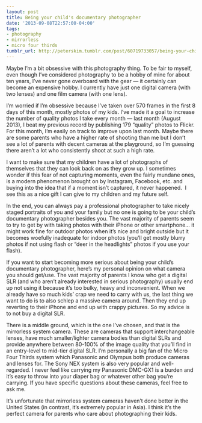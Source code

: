 ```yaml
---
layout: post
title: Being your child's documentary photographer
date: '2013-09-08T22:57:00-04:00'
tags:
- photography
- mirrorless
- micro four thirds
tumblr_url: http://peterskim.tumblr.com/post/60719733057/being-your-childs-documentary-photographer
---
```



Maybe I’m a bit obsessive with this photography thing. To be fair to myself, even though I’ve considered photography to be a hobby of mine for about ten years, I’ve never gone overboard with the gear — it certainly can become an expensive hobby. I currently have just one digital camera (with two lenses) and one film camera (with one lens).

I’m worried if I’m obsessive because I’ve taken over 570 frames in the first 8 days of this month, mostly photos of my kids. I’ve made it a goal to increase the number of quality photos I take every month — last month (August 2013), I beat my previous record by publishing 179 “quality” photos to Flickr. For this month, I’m easily on track to improve upon last month. Maybe there are some parents who have a higher rate of shooting than me but I don’t see a lot of parents with decent cameras at the playground, so I’m guessing there aren’t a lot who consistently shoot at such a high rate. 

I want to make sure that my children have a lot of photographs of themselves that they can look back on as they grow up. I sometimes wonder if this fear of not capturing moments, even the fairly mundane ones, is a modern phenomenon brought on by Instagram, Facebook, etc. and buying into the idea that if a moment isn’t captured, it never happened.  I see this as a nice gift I can give to my children and my future self.

In the end, you can always pay a professional photographer to take nicely staged portraits of you and your family but no one is going to be your child’s documentary photographer besides you. The vast majority of parents seem to try to get by with taking photos with their iPhone or other smartphone… it might work fine for outdoor photos when it’s nice and bright outside but it becomes woefully inadequate for indoor photos (you’ll get mostly blurry photos if not using flash or “deer in the headlights” photos if you use your flash).

If you want to start becoming more serious about being your child’s documentary photographer, here’s my personal opinion on what camera you should get/use. The vast majority of parents I know who get a digital SLR (and who aren’t already interested in serious photography) usually end up not using it because it’s too bulky, heavy and inconvenient. When we already have so much kids’ crap we need to carry with us, the last thing we want to do is to also schlep a massive camera around. Then they end up reverting to their iPhone and end up with crappy pictures. So my advice is to not buy a digital SLR.

There is a middle ground, which is the one I’ve chosen, and that is the mirrorless system camera. These are cameras that support interchangeable lenses, have much smaller/lighter camera bodies than digital SLRs and provide anywhere between 80-100% of the image quality that you’ll find in an entry-level to mid-tier digital SLR. I’m personally a big fan of the Micro Four Thirds system which Panasonic and Olympus both produce cameras and lenses for. The Sony NEX system is also very popular and well-regarded. I never feel like carrying my Panasonic DMC-GX1 is a burden and it’s easy to throw into your diaper bag or whatever other bag you’re carrying. If you have specific questions about these cameras, feel free to ask me.

It’s unfortunate that mirrorless system cameras haven’t done better in the United States (in contrast, it’s extremely popular in Asia). I think it’s the perfect camera for parents who care about photographing their kids. 
